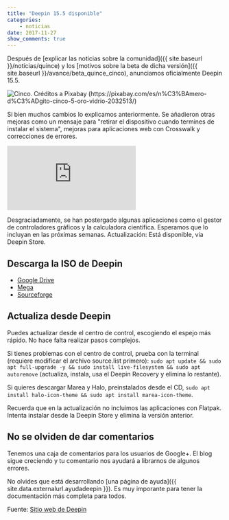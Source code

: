 ```yaml
---
title: "Deepin 15.5 disponible"
categories:
    - noticias
date: 2017-11-27
show_comments: true
---
```


Después de [explicar las noticias sobre la comunidad]({{ site.baseurl }}/noticias/quince) y los [motivos sobre la beta de dicha versión]({{ site.baseurl }}/avance/beta_quince_cinco), anunciamos oficialmente Deepin 15.5.

<img src="{{ site.baseurl }}/images/posts/HorizontalPersona.jpg" alt="Cinco. Créditos a  Pixabay (https://pixabay.com/es/n%C3%BAmero-d%C3%ADgito-cinco-5-oro-vidrio-2032513/)">

Si bien muchos cambios lo explicamos anteriormente. Se añadieron otras mejoras como un mensaje para "retirar el dispositivo cuando termines de instalar el sistema", mejoras para aplicaciones web con Crosswalk y correcciones de errores.

<div class="video_wrapper">
	<iframe src="https://www.youtube.com/embed/uhR6HPVVoGk?rel=0&modestbranding=1&showinfo=0" frameborder="0" allowfullscreen></iframe>
</div>

Desgraciadamente, se han postergado algunas aplicaciones como el gestor de controladores gráficos y la calculadora científica. Esperamos que lo incluyan en las próximas semanas. Actualización: Está disponible, via Deepin Store.

## Descarga la ISO de Deepin
* [Google Drive](https://drive.google.com/drive/folders/1WnKiU-9HNq-WGxJHu6OVqEQuvRRt5gx3)
* [Mega](https://mega.nz/#F!hxdQEKza!K__iEn4p4wZASNHGkZjlBA)
* [Sourceforge](https://sourceforge.net/projects/deepin/files/15.5/Release/)

## Actualiza desde Deepin
Puedes actualizar desde el centro de control, escogiendo el espejo más rápido. No hace falta realizar pasos complejos.

Si tienes problemas con el centro de control, prueba con la terminal (requiere modificar el archivo source.list primero): `sudo apt update && sudo apt full-upgrade -y && sudo install live-filesystem && sudo apt autoremove` (actualiza, instala, usa el Deepin Recovery y elimina lo restante).

Si quieres descargar Marea y Halo, preinstalados desde el CD, `sudo apt install halo-icon-theme && sudo apt install marea-icon-theme`.

Recuerda que en la actualización no incluimos las aplicaciones con Flatpak. Intenta instalar desde la Deepin Store y elimina la versión anterior.

## No se olviden de dar comentarios

Tenemos una caja de comentarios para los usuarios de Google+. El blog sigue creciendo y tu comentario nos ayudará a librarnos de algunos errores.

No olvides que está desarrollando [una página de ayuda]({{ site.data.externalurl.ayudadeepin }}). Es muy imporante para tener la documentación más completa para todos.

Fuente: [Sitio web de Deepin](https://www.deepin.org/es/2017/11/30/deepin-15-5-know-what-you-want-offer-what-you-need/)
